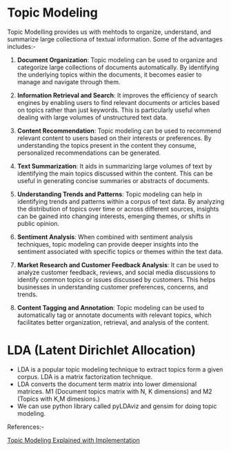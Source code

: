 # Topic Modeling 

Topic Modelling provides us with mehtods to organize, understand, and summarize large collectiona of textual information. Some of the advantages includes:-

1. **Document Organization**: Topic modeling can be used to organize and categorize large collections of documents automatically. By identifying the underlying topics within the documents, it becomes easier to manage and navigate through them.

2. **Information Retrieval and Search**: It improves the efficiency of search engines by enabling users to find relevant documents or articles based on topics rather than just keywords. This is particularly useful when dealing with large volumes of unstructured text data.

3. **Content Recommendation**: Topic modeling can be used to recommend relevant content to users based on their interests or preferences. By understanding the topics present in the content they consume, personalized recommendations can be generated.

4. **Text Summarization**: It aids in summarizing large volumes of text by identifying the main topics discussed within the content. This can be useful in generating concise summaries or abstracts of documents.

5. **Understanding Trends and Patterns**: Topic modeling can help in identifying trends and patterns within a corpus of text data. By analyzing the distribution of topics over time or across different sources, insights can be gained into changing interests, emerging themes, or shifts in public opinion.

6. **Sentiment Analysis**: When combined with sentiment analysis techniques, topic modeling can provide deeper insights into the sentiment associated with specific topics or themes within the text data.

7. **Market Research and Customer Feedback Analysis**: It can be used to analyze customer feedback, reviews, and social media discussions to identify common topics or issues discussed by customers. This helps businesses in understanding customer preferences, concerns, and trends.

8. **Content Tagging and Annotation**: Topic modeling can be used to automatically tag or annotate documents with relevant topics, which facilitates better organization, retrieval, and analysis of the content.

# LDA (Latent Dirichlet Allocation)
- LDA is a popular topic modeling technique to extract topics form a given corpus. LDA is a matrix factorization technique.
- LDA converts the document term matrix into lower dimensional matrices. M1 (Document topics matrix with N, K dimensions) and M2 (Topics with K,M dimesions.)
- We can use python library called pyLDAviz and gensim for doing topic modeling.

References:-

[Topic Modeling Explained with Implementation](https://youtu.be/3oHXpWIvIBs)
